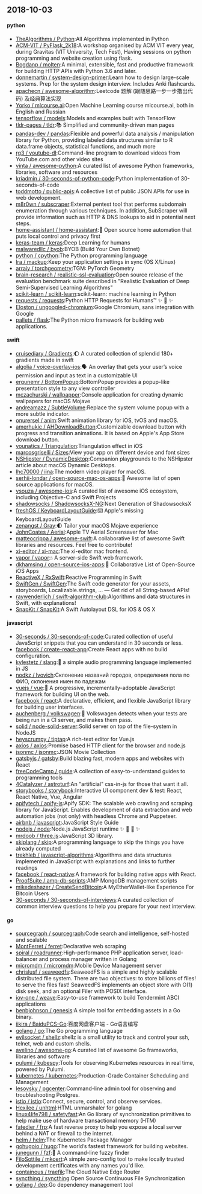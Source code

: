 ## 2018-10-03

#### python
* [TheAlgorithms / Python](https://github.com/TheAlgorithms/Python):All Algorithms implemented in Python
* [ACM-VIT / PyFlask_2k18](https://github.com/ACM-VIT/PyFlask_2k18):A workshop organised by ACM VIT every year, during Gravitas (VIT University, Tech Fest), Having sessions on python programming and website creation using flask.
* [Bogdanp / molten](https://github.com/Bogdanp/molten):A minimal, extensible, fast and productive framework for building HTTP APIs with Python 3.6 and later.
* [donnemartin / system-design-primer](https://github.com/donnemartin/system-design-primer):Learn how to design large-scale systems. Prep for the system design interview. Includes Anki flashcards.
* [apachecn / awesome-algorithm](https://github.com/apachecn/awesome-algorithm):Leetcode 题解 (跟随思路一步一步撸出代码) 及经典算法实现
* [Yorko / mlcourse.ai](https://github.com/Yorko/mlcourse.ai):Open Machine Learning course mlcourse.ai, both in English and Russian
* [tensorflow / models](https://github.com/tensorflow/models):Models and examples built with TensorFlow
* [tldr-pages / tldr](https://github.com/tldr-pages/tldr):📚
Simplified and community-driven man pages
* [pandas-dev / pandas](https://github.com/pandas-dev/pandas):Flexible and powerful data analysis / manipulation library for Python, providing labeled data structures similar to R data.frame objects, statistical functions, and much more
* [rg3 / youtube-dl](https://github.com/rg3/youtube-dl):Command-line program to download videos from YouTube.com and other video sites
* [vinta / awesome-python](https://github.com/vinta/awesome-python):A curated list of awesome Python frameworks, libraries, software and resources
* [kriadmin / 30-seconds-of-python-code](https://github.com/kriadmin/30-seconds-of-python-code):Python implementation of 30-seconds-of-code
* [toddmotto / public-apis](https://github.com/toddmotto/public-apis):A collective list of public JSON APIs for use in web development.
* [m8r0wn / subscraper](https://github.com/m8r0wn/subscraper):External pentest tool that performs subdomain enumeration through various techniques. In addition, SubScraper will provide information such as HTTP & DNS lookups to aid in potential next steps.
* [home-assistant / home-assistant](https://github.com/home-assistant/home-assistant):🏡
Open source home automation that puts local control and privacy first
* [keras-team / keras](https://github.com/keras-team/keras):Deep Learning for humans
* [malwaredllc / byob](https://github.com/malwaredllc/byob):BYOB (Build Your Own Botnet)
* [python / cpython](https://github.com/python/cpython):The Python programming language
* [lra / mackup](https://github.com/lra/mackup):Keep your application settings in sync (OS X/Linux)
* [arraiy / torchgeometry](https://github.com/arraiy/torchgeometry):TGM: PyTorch Geometry
* [brain-research / realistic-ssl-evaluation](https://github.com/brain-research/realistic-ssl-evaluation):Open source release of the evaluation benchmark suite described in "Realistic Evaluation of Deep Semi-Supervised Learning Algorithms"
* [scikit-learn / scikit-learn](https://github.com/scikit-learn/scikit-learn):scikit-learn: machine learning in Python
* [requests / requests](https://github.com/requests/requests):Python HTTP Requests for Humans™
✨
🍰
✨
* [Eloston / ungoogled-chromium](https://github.com/Eloston/ungoogled-chromium):Google Chromium, sans integration with Google
* [pallets / flask](https://github.com/pallets/flask):The Python micro framework for building web applications.

#### swift
* [cruisediary / Gradients](https://github.com/cruisediary/Gradients):🌔
A curated collection of splendid 180+ gradients made in swift
* [algolia / voice-overlay-ios](https://github.com/algolia/voice-overlay-ios):🗣
An overlay that gets your user’s voice permission and input as text in a customizable UI
* [ergunemr / BottomPopup](https://github.com/ergunemr/BottomPopup):BottomPopup provides a popup-like presentation style to any view controller
* [mczachurski / wallpapper](https://github.com/mczachurski/wallpapper):Console application for creating dynamic wallpapers for macOS Mojave
* [andreamazz / SubtleVolume](https://github.com/andreamazz/SubtleVolume):Replace the system volume popup with a more subtle indicator.
* [onurersel / anim](https://github.com/onurersel/anim):Swift animation library for iOS, tvOS and macOS.
* [amerhukic / AHDownloadButton](https://github.com/amerhukic/AHDownloadButton):Customizable download button with progress and transition animations. It is based on Apple's App Store download button.
* [younatics / Triangulation](https://github.com/younatics/Triangulation):Triangulation effect in iOS
* [marcosgriselli / Sizes](https://github.com/marcosgriselli/Sizes):View your app on different device and font sizes
* [NSHipster / DynamicDesktop](https://github.com/NSHipster/DynamicDesktop):Companion playgrounds to the NSHipster article about macOS Dynamic Desktops.
* [lhc70000 / iina](https://github.com/lhc70000/iina):The modern video player for macOS.
* [serhii-londar / open-source-mac-os-apps](https://github.com/serhii-londar/open-source-mac-os-apps):🚀
Awesome list of open source applications for macOS.
* [vsouza / awesome-ios](https://github.com/vsouza/awesome-ios):A curated list of awesome iOS ecosystem, including Objective-C and Swift Projects
* [shadowsocks / ShadowsocksX-NG](https://github.com/shadowsocks/ShadowsocksX-NG):Next Generation of ShadowsocksX
* [freshOS / KeyboardLayoutGuide](https://github.com/freshOS/KeyboardLayoutGuide):⌨️
Apple's missing KeyboardLayoutGuide
* [zenangst / Gray](https://github.com/zenangst/Gray):🌓
Tailor your macOS Mojave experience
* [JohnCoates / Aerial](https://github.com/JohnCoates/Aerial):Apple TV Aerial Screensaver for Mac
* [matteocrippa / awesome-swift](https://github.com/matteocrippa/awesome-swift):A collaborative list of awesome Swift libraries and resources. Feel free to contribute!
* [xi-editor / xi-mac](https://github.com/xi-editor/xi-mac):The xi-editor mac frontend.
* [vapor / vapor](https://github.com/vapor/vapor):💧
A server-side Swift web framework.
* [dkhamsing / open-source-ios-apps](https://github.com/dkhamsing/open-source-ios-apps):📱
Collaborative List of Open-Source iOS Apps
* [ReactiveX / RxSwift](https://github.com/ReactiveX/RxSwift):Reactive Programming in Swift
* [SwiftGen / SwiftGen](https://github.com/SwiftGen/SwiftGen):The Swift code generator for your assets, storyboards, Localizable.strings, … — Get rid of all String-based APIs!
* [raywenderlich / swift-algorithm-club](https://github.com/raywenderlich/swift-algorithm-club):Algorithms and data structures in Swift, with explanations!
* [SnapKit / SnapKit](https://github.com/SnapKit/SnapKit):A Swift Autolayout DSL for iOS & OS X

#### javascript
* [30-seconds / 30-seconds-of-code](https://github.com/30-seconds/30-seconds-of-code):Curated collection of useful JavaScript snippets that you can understand in 30 seconds or less.
* [facebook / create-react-app](https://github.com/facebook/create-react-app):Create React apps with no build configuration.
* [kylestetz / slang](https://github.com/kylestetz/slang):🎤
a simple audio programming language implemented in JS
* [nodkz / lvovich](https://github.com/nodkz/lvovich):Склонение названий городов, определения пола по ФИО, склонения имен по падежам
* [vuejs / vue](https://github.com/vuejs/vue):🖖
A progressive, incrementally-adoptable JavaScript framework for building UI on the web.
* [facebook / react](https://github.com/facebook/react):A declarative, efficient, and flexible JavaScript library for building user interfaces.
* [auchenberg / volkswagen](https://github.com/auchenberg/volkswagen):🙈
Volkswagen detects when your tests are being run in a CI server, and makes them pass.
* [solid / node-solid-server](https://github.com/solid/node-solid-server):Solid server on top of the file-system in NodeJS
* [heyscrumpy / tiptap](https://github.com/heyscrumpy/tiptap):A rich-text editor for Vue.js
* [axios / axios](https://github.com/axios/axios):Promise based HTTP client for the browser and node.js
* [jsonmc / jsonmc](https://github.com/jsonmc/jsonmc):JSON Movie Collection
* [gatsbyjs / gatsby](https://github.com/gatsbyjs/gatsby):Build blazing fast, modern apps and websites with React
* [freeCodeCamp / guide](https://github.com/freeCodeCamp/guide):A collection of easy-to-understand guides to programming tools
* [4Catalyzer / astroturf](https://github.com/4Catalyzer/astroturf):An "artificial" css-in-js for those that want it all.
* [storybooks / storybook](https://github.com/storybooks/storybook):Interactive UI component dev & test: React, React Native, Vue, Angular
* [apifytech / apify-js](https://github.com/apifytech/apify-js):Apify SDK: The scalable web crawling and scraping library for JavaScript. Enables development of data extraction and web automation jobs (not only) with headless Chrome and Puppeteer.
* [airbnb / javascript](https://github.com/airbnb/javascript):JavaScript Style Guide
* [nodejs / node](https://github.com/nodejs/node):Node.js JavaScript runtime
✨
🐢
🚀
✨
* [mrdoob / three.js](https://github.com/mrdoob/three.js):JavaScript 3D library.
* [skiplang / skip](https://github.com/skiplang/skip):A programming language to skip the things you have already computed
* [trekhleb / javascript-algorithms](https://github.com/trekhleb/javascript-algorithms):Algorithms and data structures implemented in JavaScript with explanations and links to further readings
* [facebook / react-native](https://github.com/facebook/react-native):A framework for building native apps with React.
* [ProofSuite / amp-db-scripts](https://github.com/ProofSuite/amp-db-scripts):AMP MongoDB management scripts
* [mikedeshazer / CreateSendBitcoin](https://github.com/mikedeshazer/CreateSendBitcoin):A MyEtherWallet-like Experience For Bitcoin Users
* [30-seconds / 30-seconds-of-interviews](https://github.com/30-seconds/30-seconds-of-interviews):A curated collection of common interview questions to help you prepare for your next interview.

#### go
* [sourcegraph / sourcegraph](https://github.com/sourcegraph/sourcegraph):Code search and intelligence, self-hosted and scalable
* [MontFerret / ferret](https://github.com/MontFerret/ferret):Declarative web scraping
* [spiral / roadrunner](https://github.com/spiral/roadrunner):High-performance PHP application server, load-balancer and process manager written in Golang
* [micromdm / micromdm](https://github.com/micromdm/micromdm):Mobile Device Management server
* [chrislusf / seaweedfs](https://github.com/chrislusf/seaweedfs):SeaweedFS is a simple and highly scalable distributed file system. There are two objectives: to store billions of files! to serve the files fast! SeaweedFS implements an object store with O(1) disk seek, and an optional Filer with POSIX interface.
* [iov-one / weave](https://github.com/iov-one/weave):Easy-to-use framework to build Tendermint ABCI applications
* [benbjohnson / genesis](https://github.com/benbjohnson/genesis):A simple tool for embedding assets in a Go binary.
* [iikira / BaiduPCS-Go](https://github.com/iikira/BaiduPCS-Go):百度网盘客户端 - Go语言编写
* [golang / go](https://github.com/golang/go):The Go programming language
* [evilsocket / shellz](https://github.com/evilsocket/shellz):shellz is a small utility to track and control your ssh, telnet, web and custom shells.
* [avelino / awesome-go](https://github.com/avelino/awesome-go):A curated list of awesome Go frameworks, libraries and software
* [pulumi / kubespy](https://github.com/pulumi/kubespy):Tools for observing Kubernetes resources in real time, powered by Pulumi.
* [kubernetes / kubernetes](https://github.com/kubernetes/kubernetes):Production-Grade Container Scheduling and Management
* [lesovsky / pgcenter](https://github.com/lesovsky/pgcenter):Command-line admin tool for observing and troubleshooting Postgres.
* [istio / istio](https://github.com/istio/istio):Connect, secure, control, and observe services.
* [Hexilee / unhtml](https://github.com/Hexilee/unhtml):HTML unmarshaler for golang
* [linux4life798 / safetyfast](https://github.com/linux4life798/safetyfast):An Go library of synchronization primitives to help make use of hardware transactional memory (HTM)
* [fatedier / frp](https://github.com/fatedier/frp):A fast reverse proxy to help you expose a local server behind a NAT or firewall to the internet.
* [helm / helm](https://github.com/helm/helm):The Kubernetes Package Manager
* [gohugoio / hugo](https://github.com/gohugoio/hugo):The world’s fastest framework for building websites.
* [junegunn / fzf](https://github.com/junegunn/fzf):🌸
A command-line fuzzy finder
* [FiloSottile / mkcert](https://github.com/FiloSottile/mkcert):A simple zero-config tool to make locally trusted development certificates with any names you'd like.
* [containous / traefik](https://github.com/containous/traefik):The Cloud Native Edge Router
* [syncthing / syncthing](https://github.com/syncthing/syncthing):Open Source Continuous File Synchronization
* [golang / dep](https://github.com/golang/dep):Go dependency management tool
